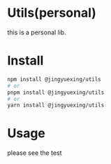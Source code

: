 # Utils(personal)
this is a personal lib.


# Install

```bash
npm install @jingyuexing/utils
# or
pnpm install @jingyuexing/utils
# or
yarn install @jingyuexing/utils
```

# Usage

please see the test
